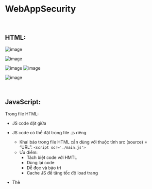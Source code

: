 # WebAppSecurity

<br>

## HTML:
![image](https://user-images.githubusercontent.com/62002485/159663472-4f6927cd-1762-4e8a-a15b-368cf4b65f86.png)

![image](https://user-images.githubusercontent.com/62002485/159663505-2fad1a22-6ef6-4d27-865d-52aa3bc69b35.png)

![image](https://user-images.githubusercontent.com/62002485/159663665-d165e459-613e-418b-8ebb-d410048218fe.png)
![image](https://user-images.githubusercontent.com/62002485/159663750-19d9b481-ab92-4edf-be7e-0eda0cad5229.png)

![image](https://user-images.githubusercontent.com/62002485/159664142-3cf5ba2b-66a6-45d9-821c-e110ab81f948.png)

<br>

## JavaScript:
Trong file HTML:
- JS code đặt giữa <script> và </script>
- JS code có thể đặt trong file .js riêng
  - Khai báo trong file HTML cần dùng với thuộc tính src (source) = “URL”: `<script scr='./main.js'>` 
  - Ưu điểm:
      - Tách biệt code với HMTL
      - Dùng lại code
      - Dễ đọc và bảo trì
      - Cache JS để tăng tốc độ load trang
- Thẻ <script> có thể đặt tại `<head>` hoặc `<body>`
  
  ![image](https://user-images.githubusercontent.com/62002485/162554498-901e7b65-677e-45c4-8853-92039bda8e56.png)

  ![image](https://user-images.githubusercontent.com/62002485/162554512-61652911-ebe3-465c-8c33-6edf7c102916.png)
  
  ![image](https://user-images.githubusercontent.com/62002485/162554517-379aa053-76b4-44b3-a18c-e9afb5e760f9.png)

  ![image](https://user-images.githubusercontent.com/62002485/162554580-91e150ec-8601-47a4-989a-b9b4d140d5fe.png)
  
  ![image](https://user-images.githubusercontent.com/62002485/162554589-e8d9e230-1b5f-4ee4-90a9-22e5667eeeba.png)

<br>

## XSS:
  
  https://portswigger.net/web-security/cross-site-scripting
  
  - Reflected XSS: https://portswigger.net/web-security/cross-site-scripting/reflected/lab-html-context-nothing-encoded
  
  <br> Attacker thử nhập input và inspect thì thấy `input được đưa thẳng vào string query url và RESPONSE html trả về mà không kiểm tra`. 
  <br> => Attacker lợi dụng lỗ hổng này để chèn đoạn javascript vào string query url, dụ victim nhấp vào và script được chèn vào response html và thực thi trên browser victim. 
  
  ![image](https://user-images.githubusercontent.com/62002485/162554725-0203f0bb-d359-46fd-89b6-956b7f4b4dae.png)

  ![image](https://user-images.githubusercontent.com/62002485/162554740-a80dc810-ec43-49c0-bd3f-353b5d812940.png)
  
  ![image](https://user-images.githubusercontent.com/62002485/162554782-5aca2391-ad2e-446b-91cd-45daf6e833a3.png)

  <br>
    
  - Stored XSS: https://portswigger.net/web-security/cross-site-scripting/stored/lab-html-context-nothing-encoded
  
    <br> Attacker thử nhập input và inspect thì thấy `input được lưu thẳng vào cơ sở dữ liệu mà không kiểm tra và sau đó render lên nếu có request truy cập trang đó`. 
  <br> => Attacker lợi dụng lỗ hổng này để chèn đoạn javascript lưu trữ vào cơ sở dữ liệu, khi victim truy cập trang html đã bị lưu đoạn js độc hại, đoạn js đó sẽ được thực thi trên browser victim.
  
  ![image](https://user-images.githubusercontent.com/62002485/162554863-fb42d249-44cd-4c47-92fa-1c6d811fc218.png)

  ![image](https://user-images.githubusercontent.com/62002485/162554924-e4bd9684-2581-4607-85e3-a6fc3ec839be.png)

  ![image](https://user-images.githubusercontent.com/62002485/162554970-a3d2ed68-6841-49b3-8764-f8744f74d329.png)

  ![image](https://user-images.githubusercontent.com/62002485/162555020-2986cb87-5c78-4c89-b712-96925935c7a5.png)

  <br>
  
  - DOM Based XSS: https://portswigger.net/web-security/cross-site-scripting/dom-based/lab-document-write-sink
  
    
  <br> Attacker thử nhập input và inspect thì thấy `response chứa đoạn js get query string url(input) và ghi chúng thẳng vào DOM trong 1 thẻ img mà không kiểm tra`. 
  <br> => Attacker lợi dụng lỗ hổng này để chèn đoạn javascript vào(đóng thẻ img hoặc đóng attribute thẻ img sau đó chèn lệnh js), dụ victim nhấp vào url để chạy đoạn script sau đó một img được chèn vào html và lệnh js độc hại được thực thi trên browser victim. 
  
  ![image](https://user-images.githubusercontent.com/62002485/162555165-6529dfd9-50db-4436-ad33-4bf49d380100.png)

  https://developer.mozilla.org/en-US/docs/Web/API/URLSearchParams
  ![image](https://user-images.githubusercontent.com/62002485/162555397-e7e18fa9-f024-44a7-b988-f774935078dd.png)

  ![image](https://user-images.githubusercontent.com/62002485/162555426-f7732dfc-c082-4ac3-bc32-2a8611caa732.png)

  ![image](https://user-images.githubusercontent.com/62002485/162555472-c71c9b90-f089-45b4-b486-fa853b481ff1.png)

  ![image](https://user-images.githubusercontent.com/62002485/162555485-710f66a7-5e50-4bd9-9e71-50747c471f81.png)

  ![image](https://user-images.githubusercontent.com/62002485/162555512-30e4ad39-5250-475a-b260-0dae84005061.png) 
  
  ![image](https://user-images.githubusercontent.com/62002485/162555204-1a46cf90-f683-4d83-9920-b429392df282.png)
  
  ![image](https://user-images.githubusercontent.com/62002485/162555642-5ab40152-d364-4a33-aeff-33c5c863528f.png)
  
  ![image](https://user-images.githubusercontent.com/62002485/162555681-47a9ba06-c773-4df6-a9f2-4b12c06739df.png)
  
  <br>
  
## SQL injection:
  
  https://portswigger.net/web-security/sql-injection
  https://portswigger.net/web-security/sql-injection/cheat-sheet
  https://portswigger.net/web-security/sql-injection/examining-the-database
  
  
 ## File inclusion

https://portswigger.net/web-security/file-path-traversal

https://quantrimang.com/file-etc-passwd-la-gi-181275

![image](https://user-images.githubusercontent.com/62002485/164264184-986a86c0-065b-4749-8f54-4b9a6efb0d42.png)

![image](https://user-images.githubusercontent.com/62002485/164264288-c6ba7691-94ec-4ce3-b9fe-d4105d6439b4.png)

https://www.w3schools.com/php/php_includes.asp

https://www.w3schools.com/php/php_superglobals_get.asp
https://www.w3schools.com/php/php_forms.asp

https://www.w3schools.com/php/func_var_isset.asp

https://www.w3schools.com/php/php_operators.asp

https://khaidantri.net/win-ini-la-gi

Encode to URL-encoded format:
  - https://www.urlencoder.org/
  - https://www.w3schools.com/tags/ref_urlencode.asp

![image](https://user-images.githubusercontent.com/62002485/164257325-7eef96a3-148f-4333-ba9d-19b91b8dab7e.png)

![image](https://user-images.githubusercontent.com/62002485/164257616-3479092f-0657-4a09-8173-e9c5d5386cc5.png)

Decode from URL-encoded format: https://www.urldecoder.org/

https://webcoban.vn/php/cach-tao-va-chay-mot-tap-tin-php.html

https://www.thegioididong.com/hoi-dap/xampp-la-gi-cach-cai-dat-va-su-dung-localhost-tren-may-1339338


ftp
đường dẫn thư mục gốc của web C:\xampp\htdocs\quynh


